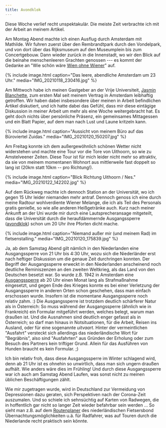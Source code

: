 ```yaml
---
title: Avondklok
---
```


Diese Woche verlief recht unspektakulär.
Die meiste Zeit verbrachte ich mit der Arbeit an meinem Artikel.

Am Montag Abend machte ich einen Ausflug durch Amsterdam mit Mathilde.
Wir fuhren zuerst über den Rembrandtpark durch den Vondelpark,
und von dort über das Rijksmuseum auf den Museumplein bis zum Concertgebouw.
Dann wieder zurück in die Innenstadt,
wo wir den Blick auf die beinahe menschenleeren Grachten genossen ---
es kommt der Gedanke an "Wie schön wäre [Wien ohne Wiener]" auf.


{% include image.html caption="Das leere, abendliche Amsterdam um 23 Uhr." media="IMG_20210118_230416.jpg" %}

Am Mittwoch habe ich meinen Gastgeber an der Vrije Universiteit,
[Jasmin Blanchette], zum ersten Mal seit meinem Vertrag in Amsterdam
leibhaftig getroffen.
Wir haben dabei insbesondere über meinen in Arbeit befindlichen Artikel diskutiert,
und ich hatte dabei das Gefühl, dass mir diese eintägige Diskussion
in meiner Arbeit um mehr als eine Woche weitergebracht hat.
Es geht doch nichts über persönliche Präsenz,
ein gemeinsames Mittagessen und
ein Blatt Papier, auf dem man nach Lust und Laune kritzeln kann.

{% include image.html caption="Aussicht von meinem Büro auf das Büroviertel Zuidas." media="IMG_20210120_150207.jpg" %}

Am Freitag konnte ich dem außergewöhnlich schönen Wetter nicht widerstehen
und machte eine Tour vor die Tore von Uithoorn,
so wie zu Amstelveener Zeiten.
Diese Tour ist für mich leider nicht mehr so attraktiv,
da sie von meinem momentanen Wohnort aus mittlerweile fast doppelt so lang ist
(20km statt 10km -- pro Richtung!).

{% include image.html caption="Blick Richtung Uithoorn / Nes." media="IMG_20210122_142202.jpg" %}

Auf dem Rückweg machte ich dennoch Station an der Universität,
wo ich gegen 15 Uhr leider niemanden mehr antraf.
Dennoch genoss ich eine durch meine Radtour wohlverdiente Wiener Melange,
die ich als Teil des Personals gratis genieße,
so wie alle anderen Heißgetränke auch.
Kurz nach meiner Ankunft an der Uni wurde mir durch eine Lautsprecheransage mitgeteilt,
dass die Universität durch die heraufdämmernde Ausgangssperre ([avondklok])
schon um 20 Uhr ihre Pforten dicht mache.

{% include image.html caption="Niemand außer mir (und meinem Rad) im fietsenstalling." media="IMG_20210120_175839.jpg" %}

Ja, ab dem Samstag Abend gilt nämlich in den Niederlanden eine Ausgangssperre
von 21 Uhr bis 4:30 Uhr, wozu sich die Niederländer erst nach heftiger Diskussion
um die genaue Zeit durchringen konnten.
Der Begriff der Ausgangssperre erweckt in den Niederlanden anscheinend noch
deutliche Reminiszenzen an den zweiten Weltkrieg,
als das Land von den Deutschen besetzt war.
So wurde z.B. 1942 in Amsterdam eine [Ausgangssperre] ab 20 Uhr
einen Monat lang als Strafmaßnahme eingesetzt,
und gegen Ende des Krieges konnte es bei einer Verletzung der Ausgangssperre
in anderen Orten schon geschehen, dass man einfach erschossen wurde.
Insofern ist die momentane Ausgangssperre noch relativ zahm. :)
Die Ausgangssperre ist trotzdem deutlich schärferer Natur als in Österreich:
So muss während der Ausgangssperre (ähnlich wie in Frankreich)
ein Formular mitgeführt werden, welches belegt, warum man draußen ist.
Und die Ausnahmen sind deutlich enger gefasst als in Österreich;
so darf man hinaus in Notsituationen, für die Arbeit, Reisen ins Ausland, oder
für eine sogenannte *uitvaart*.
Hinter der vermeintlichen "Ausfahrt" versteckt sich allerdings
das niederländische Wort für "Begräbnis",
also sind "Ausfahrten" aus Gründen der Erholung oder
zum Besuch des Partners kein triftiger Grund.
Allein für das Ausführen von Hunden braucht es kein Formular. ;)

Ich bin relativ froh, dass diese Ausgangssperre im Winter schlagend wird,
denn ab 21 Uhr ist es ohnehin so unwirtlich, dass man sich ungern draußen aufhält.
Wie anders wäre dies im Frühling!
Und durch diese Ausgangssperre war ich auch am Samstag Abend Laufen,
was sonst nicht zu meinen üblichen Beschäftigungen zählt.

Wie mir zugetragen wurde, wird in Deutschland zur Vermeidung von Depressionen
dazu geraten, sich Perspektiven nach der Corona-Zeit auszumalen.
Und so schiele ich sehnsüchtig auf Karten von Radwegen,
die in hoffentlich gar nicht so langer Zeit wieder befahrbar sein werden ...
So sieht man z.B. auf dem [Routenplaner] des niederländischen Fietsersbond
Übernachtungsmöglichkeiten u.ä. für Radfahrer,
was auf Touren durch die Niederlande recht praktisch sein könnte.

[Wien ohne Wiener]: https://www.youtube.com/watch?v=TI8y6j0l88E
[Jasmin Blanchette]: http://www21.in.tum.de/~blanchet/
[avondklok]: https://www.rijksoverheid.nl/onderwerpen/coronavirus-covid-19/avondklok
[Ausgangssperre]: https://nl.wikipedia.org/wiki/Avondklok
[Routenplaner]: https://routeplanner.fietsersbond.nl/
